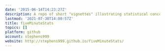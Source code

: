 ```yaml
---
date: '2015-06-14T14:23:27Z'
description: A repo of short "vignettes" illustrating statistical concepts
lastmod: '2021-07-30T14:00:57Z'
title: fiveMinuteStats
topics: []
platform: github
account: stephens999
website: http://stephens999.github.io/fiveMinuteStats/
---
```


